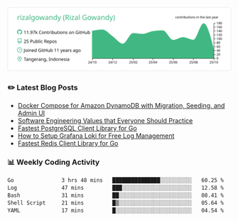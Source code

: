 ![profile-details](profile-summary-card-output/vue/0-profile-details.svg)

### :pencil2: Latest Blog Posts
<!-- BLOG-POST-LIST:START -->
- [Docker Compose for Amazon DynamoDB with Migration, Seeding, and Admin UI](https://medium.com/geekculture/docker-compose-for-amazon-dynamodb-with-migration-seeding-and-admin-ui-db11a348cc6a?source=rss-5763b0f1aba6------2)
- [Software Engineering Values that Everyone Should Practice](https://levelup.gitconnected.com/software-engineering-values-that-everyone-should-practice-c980d00cd103?source=rss-5763b0f1aba6------2)
- [Fastest PostgreSQL Client Library for Go](https://levelup.gitconnected.com/fastest-postgresql-client-library-for-go-579fa97909fb?source=rss-5763b0f1aba6------2)
- [How to Setup Grafana Loki for Free Log Management](https://levelup.gitconnected.com/how-to-setup-grafana-loki-for-free-log-management-ceb60558503c?source=rss-5763b0f1aba6------2)
- [Fastest Redis Client Library for Go](https://levelup.gitconnected.com/fastest-redis-client-library-for-go-7993f618f5ab?source=rss-5763b0f1aba6------2)
<!-- BLOG-POST-LIST:END -->

### 📊 Weekly Coding Activity
<!--START_SECTION:waka-->

```txt
Go               3 hrs 48 mins   ███████████████░░░░░░░░░░   60.25 %
Log              47 mins         ███░░░░░░░░░░░░░░░░░░░░░░   12.58 %
Bash             31 mins         ██░░░░░░░░░░░░░░░░░░░░░░░   08.41 %
Shell Script     21 mins         █▒░░░░░░░░░░░░░░░░░░░░░░░   05.64 %
YAML             17 mins         █░░░░░░░░░░░░░░░░░░░░░░░░   04.54 %
```

<!--END_SECTION:waka-->
